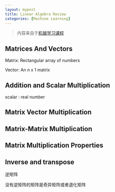 ```yaml
---
layout: mypost
title: Linear Algebra Review
categories: [Machine Learning]
---
```


> 内容来自于[机器学习课程](https://www.coursera.org/learn/machine-learning/home/welcome)

## Matrices And Vectors

Matrix: Rectangular array of numbers

Vector: An n x 1 matrix

## Addition and Scalar Multiplication

scalar : real number

## Matrix Vector Multiplication

## Matrix-Matrix Multiplication

## Matrix Multiplication Properties

## Inverse and transpose

逆矩阵

没有逆矩阵的矩阵是奇异矩阵或者退化矩阵